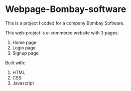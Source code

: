 # Webpage-Bombay-software
This is a project I coded for a company Bombay Software. 

This web-project is e-commerce website with 3 pages:
  1. Home page
  2. Login page
  3. Signup page

Built with:
 1.	HTML
 2.	CSS
 3. Javascript
